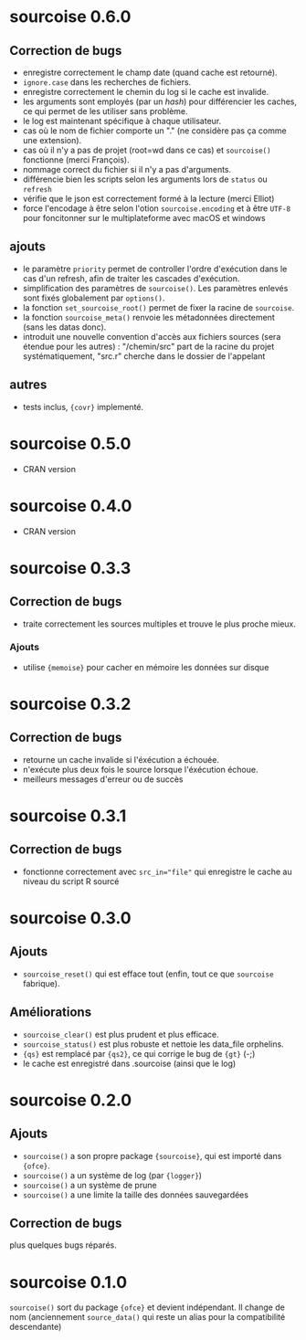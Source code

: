# sourcoise 0.6.0

## Correction de bugs

* enregistre correctement le champ date (quand cache est retourné).
* `ignore.case` dans les recherches de fichiers.
* enregistre correctement le chemin du log si le cache est invalide.
* les arguments sont employés (par un *hash*) pour différencier les caches, ce qui permet de les utiliser sans problème.
* le log est maintenant spécifique à chaque utilisateur.
* cas où le nom de fichier comporte un "." (ne considère pas ça comme une extension).
* cas où il n'y a pas de projet (root=wd dans ce cas) et `sourcoise()` fonctionne (merci François).
* nommage correct du fichier si il n'y a pas d'arguments.
* différencie bien les scripts selon les arguments lors de `status` ou `refresh`
* vérifie que le json est correctement formé à la lecture (merci Elliot)
* force l'encodage à être selon l'otion `sourcoise.encoding` et à être `UTF-8` pour foncitonner sur le multiplateforme avec macOS et windows

## ajouts

* le paramètre `priority` permet de controller l'ordre d'exécution dans le cas d'un refresh, afin de traiter les cascades d'exécution.
* simplification des paramètres de `sourcoise()`. Les paramètres enlevés sont fixés globalement par `options()`.
* la fonction `set_sourcoise_root()` permet de fixer la racine de `sourcoise`.
* la fonction `sourcoise_meta()` renvoie les métadonnées directement (sans les datas donc).
* introduit une nouvelle convention d'accès aux fichiers sources (sera étendue pour les autres) : "/chemin/src" part de la racine du projet systématiquement, "src.r" cherche dans le dossier de l'appelant

## autres

* tests inclus, `{covr}` implementé.

# sourcoise 0.5.0

* CRAN version

# sourcoise 0.4.0

* CRAN version

# sourcoise 0.3.3

## Correction de bugs

* traite correctement les sources multiples et trouve le plus proche mieux.

### Ajouts

* utilise `{memoise}` pour cacher en mémoire les données sur disque

# sourcoise 0.3.2

## Correction de bugs

* retourne un cache invalide si l'éxécution a échouée.
* n'exécute plus deux fois le source lorsque l'éxécution échoue.
* meilleurs messages d'erreur ou de succès

# sourcoise 0.3.1

## Correction de bugs

* fonctionne correctement avec `src_in="file"` qui enregistre le cache au niveau du script R sourcé

# sourcoise 0.3.0

## Ajouts

* `sourcoise_reset()` qui est efface tout (enfin, tout ce que `sourcoise` fabrique).

## Améliorations

* `sourcoise_clear()` est plus prudent et plus efficace.
* `sourcoise_status()` est plus robuste et nettoie les data_file orphelins.
* `{qs}` est remplacé par `{qs2}`, ce qui corrige le bug de `{gt}` (-;) 
* le cache est enregistré dans .sourcoise (ainsi que le log)

# sourcoise 0.2.0

## Ajouts

* `sourcoise()` a son propre package `{sourcoise}`, qui est importé dans `{ofce}`.
* `sourcoise()` a un système de log (par `{logger}`)
* `sourcoise()` a un système de prune
* `sourcoise()` a une limite la taille des données sauvegardées

## Correction de bugs

plus quelques bugs réparés.

# sourcoise 0.1.0

`sourcoise()` sort du package `{ofce}` et devient indépendant. Il change de nom (anciennement `source_data()` qui reste un alias pour la compatibilité descendante)

